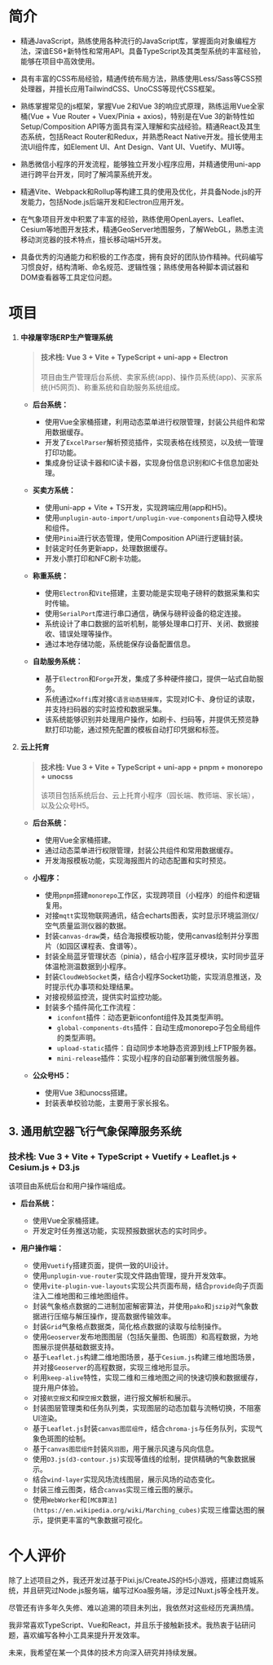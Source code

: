 # 简介

- 精通JavaScript，熟练使用各种流行的JavaScript库，掌握面向对象编程方法，深谙ES6+新特性和常用API。具备TypeScript及其类型系统的丰富经验，能够在项目中高效使用。

- 具有丰富的CSS布局经验，精通传统布局方法，熟练使用Less/Sass等CSS预处理器，并擅长应用TailwindCSS、UnoCSS等现代CSS框架。

- 熟练掌握常见的js框架，掌握Vue 2和Vue 3的响应式原理，熟练运用Vue全家桶(Vue + Vue Router + Vuex/Pinia + axios)，特别是在Vue 3的新特性如Setup/Composition API等方面具有深入理解和实战经验。精通React及其生态系统，包括React Router和Redux，并熟悉React Native开发。擅长使用主流UI组件库，如Element UI、Ant Design、Vant UI、Vuetify、MUI等。

- 熟悉微信小程序的开发流程，能够独立开发小程序应用，并精通使用uni-app进行跨平台开发，同时了解鸿蒙系统开发。

- 精通Vite、Webpack和Rollup等构建工具的使用及优化，并具备Node.js的开发能力，包括Node.js后端开发和Electron应用开发。

- 在气象项目开发中积累了丰富的经验，熟练使用OpenLayers、Leaflet、Cesium等地图开发技术，精通GeoServer地图服务，了解WebGL，熟悉主流移动浏览器的技术特点，擅长移动端H5开发。

- 具备优秀的沟通能力和积极的工作态度，拥有良好的团队协作精神。代码编写习惯良好，结构清晰、命名规范、逻辑性强；熟练使用各种脚本调试器和DOM查看器等工具定位问题。

# 项目

1. **中禄屠宰场ERP生产管理系统**

   > #### 技术栈: Vue 3 + Vite + TypeScript + uni-app + Electron
   >
   > 项目由生产管理后台系统、卖家系统(app)、操作员系统(app)、买家系统(H5网页)、称重系统和自助服务系统组成。

   - **后台系统：**

     - 使用Vue全家桶搭建，利用动态菜单进行权限管理，封装公共组件和常用数据缓存。
     - 开发了`ExcelParser`解析预览插件，实现表格在线预览，以及统一管理打印功能。
     - 集成身份证读卡器和IC读卡器，实现身份信息识别和IC卡信息加密处理。

   - **买卖方系统：**

     - 使用uni-app + Vite + TS开发，实现跨端应用(app和H5)。
     - 使用`unplugin-auto-import/unplugin-vue-components`自动导入模块和组件。
     - 使用`Pinia`进行状态管理，使用Composition API进行逻辑封装。
     - 封装定时任务更新app，处理数据缓存。
     - 开发小票打印和NFC刷卡功能。

   - **称重系统：**

     - 使用`Electron`和`Vite`搭建，主要功能是实现电子磅秤的数据采集和实时传输。
     - 使用`SerialPort`库进行串口通信，确保与磅秤设备的稳定连接。
     - 系统设计了串口数据的监听机制，能够处理串口打开、关闭、数据接收、错误处理等操作。
     - 通过本地存储功能，系统能保存设备配置信息。

   - **自助服务系统：**
     - 基于`Electron`和`Forge`开发，集成了多种硬件接口，提供一站式自助服务。
     - 系统通过`Koffi`库对接`C语言动态链接库`，实现对IC卡、身份证的读取，并支持扫码器的实时监控和数据采集。
     - 该系统能够识别并处理用户操作，如刷卡、扫码等，并提供无预览静默打印功能，通过预先配置的模板自动打印凭据和标签。

2. **云上托育**

   > #### 技术栈: Vue 3 + Vite + TypeScript + uni-app + pnpm + monorepo + unocss
   >
   > 该项目包括系统后台、云上托育小程序（园长端、教师端、家长端），以及公众号H5。

   - **后台系统：**

     - 使用Vue全家桶搭建。
     - 通过动态菜单进行权限管理，封装公共组件和常用数据缓存。
     - 开发海报模板功能，实现海报图片的动态配置和实时预览。

   - **小程序：**

     - 使用`pnpm`搭建`monorepo`工作区，实现跨项目（小程序）的组件和逻辑复用。
     - 对接`mqtt`实现物联网通讯，结合echarts图表，实时显示环境监测仪/空气质量监测仪器的数据。
     - 封装`canvas-draw`类，结合海报模板功能，使用canvas绘制并分享图片（如园区课程表、食谱等）。
     - 封装全局蓝牙管理状态（pinia），结合小程序蓝牙模块，实时同步蓝牙体温枪测温数据到小程序。
     - 封装`CloudWebSocket`类，结合小程序Socket功能，实现消息推送，及时提示代办事项和处理结果。
     - 对接视频监控流，提供实时监控功能。
     - 封装多个插件简化工作流程：
       - `iconfont`插件：动态更新iconfont组件及其类型声明。
       - `global-components-dts`插件：自动生成monorepo子包全局组件的类型声明。
       - `upload-static`插件：自动同步本地静态资源到线上FTP服务器。
       - `mini-release`插件：实现小程序的自动部署到微信服务器。

   - **公众号H5：**
     - 使用Vue 3和unocss搭建。
     - 封装表单校验功能，主要用于家长报名。

## 3. **通用航空器飞行气象保障服务系统**

### 技术栈: Vue 3 + Vite + TypeScript + Vuetify + Leaflet.js + Cesium.js + D3.js

该项目由系统后台和用户操作端组成。

- **后台系统：**

  - 使用Vue全家桶搭建。
  - 开发定时任务推送功能，实现预报数据状态的实时同步。

- **用户操作端：**
  - 使用`Vuetify`搭建页面，提供一致的UI设计。
  - 使用`unplugin-vue-router`实现文件路由管理，提升开发效率。
  - 使用`vite-plugin-vue-layouts`实现公共页面布局，结合`provide`向子页面注入二维地图和三维地图组件。
  - 封装气象格点数据的二进制加密解密算法，并使用`pako`和`jszip`对气象数据进行压缩与解压操作，提高数据传输效率。
  - 封装`Grid`气象格点数据类，简化格点数据的读取与绘制操作。
  - 使用`Geoserver`发布地图图层（包括矢量图、色斑图）和高程数据，为地图展示提供基础数据支持。
  - 基于`Leaflet.js`构建二维地图场景，基于`Cesium.js`构建三维地图场景，并对接`Geoserver`的高程数据，实现三维地形显示。
  - 利用`keep-alive`特性，实现二维和三维地图之间的快速切换和数据缓存，提升用户体验。
  - 对接`航空报文`和`探空报文`数据，进行报文解析和展示。
  - 封装图层管理类和任务队列类，实现图层的动态加载与流畅切换，不阻塞UI渲染。
  - 基于`Leaflet.js`封装`canvas图层组件`，结合`chroma-js`与任务队列，实现气象色斑图的绘制。
  - 基于`canvas图层组件`封装`风羽图`，用于展示风速与风向信息。
  - 使用`D3.js(d3-contour.js)`实现等值线的绘制，提供精确的气象数据展示。
  - 结合`wind-layer`实现风场流线图层，展示风场的动态变化。
  - 封装三维云图类，结合`canvas`实现三维云图的展示。
  - 使用`WebWorker`和`[MCB算法](https://en.wikipedia.org/wiki/Marching_cubes)`实现三维雷达图的展示，提供更丰富的气象数据可视化。

# 个人评价

除了上述项目之外，我还开发过基于Pixi.js/CreateJS的H5小游戏，搭建过商城系统，并且研究过Node.js服务端，编写过Koa服务端，涉足过Nuxt.js等全栈开发。

尽管还有许多年久失修、难以追溯的项目未列出，我依然对这些经历充满热情。

我非常喜欢TypeScript、Vue和React，并且乐于接触新技术。我热衷于钻研问题，喜欢编写各种小工具来提升开发效率。

未来，我希望在某一个具体的技术方向深入研究并持续发展。
